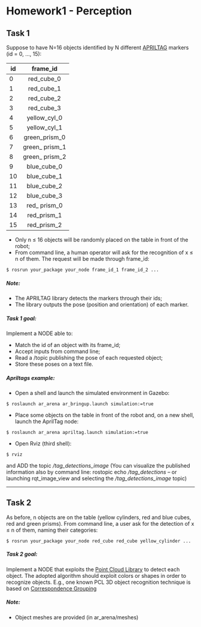# Homework1 - Perception
## Task 1

Suppose to have N=16 objects identified by N different [APRILTAG](https://april.eecs.umich.edu/software/apriltag) markers (id = 0, ..., 15):

| id | frame_id         |
| ---|:----------------:| 
| 0  | red_cube_0       |
| 1  | red_cube_1       | 
| 2  | red_cube_2       |  
| 3  | red_cube_3       |  
| 4  | yellow_cyl_0     |  
| 5  | yellow_cyl_1     |  
| 6  | green_prism_0    |  
| 7  | green_ prism_1   |  
| 8  | green_ prism_2   |  
| 9  | blue_cube_0      |  
| 10 | blue_cube_1      |  
| 11 | blue_cube_2      |  
| 12 | blue_cube_3      |  
| 13 | red_ prism_0     |  
| 14 | red_prism_1      |  
| 15 | red_prism_2      |  

- Only n ≤ 16 objects will be randomly placed on the table in front of the robot;
- From command line, a human operator will ask for the recognition of x ≤ n of them. The request will
be made through frame_id:
```
$ rosrun your_package your_node frame_id_1 frame_id_2 ...
```
##### Note:
- The APRILTAG library detects the markers through their ids;
- The library outputs the pose (position and orientation) of each marker.

##### Task 1 goal:
Implement a NODE able to:
- Match the id of an object with its frame_id;
- Accept inputs from command line;
- Read a /topic publishing the pose of each requested object;
- Store these poses on a text file.

##### Apriltags example:
- Open a shell and launch the simulated environment in Gazebo:
```
$ roslaunch ar_arena ar_bringup.launch simulation:=true
```
- Place some objects on the table in front of the robot and, on a new shell, launch the AprilTag node:
```
$ roslaunch ar_arena apriltag.launch simulation:=true
```
- Open Rviz (third shell):
```
$ rviz
```
and ADD the topic */tag_detections_image* (You can visualize the published information also by command line: rostopic echo */tag_detections* – or launching rqt_image_view and selecting the */tag_detections_image* topic)

---

## Task 2

As before, n objects are on the table (yellow cylinders, red and blue cubes, red and green prisms). From
command line, a user ask for the detection of x ≤ n of them, naming their categories:
```
$ rosrun your_package your_node red_cube red_cube yellow_cylinder ...
```
##### Task 2 goal:

Implement a NODE that exploits the [Point Cloud Library](http://pointclouds.org/) to detect each
object. The adopted algorithm should exploit colors or shapes in order to recognize objects. E.g., one
known PCL 3D object recognition technique is based on [Correspondence Grouping](http://pointclouds.org/documentation/tutorials/correspondence_grouping.php)

##### Note:
- Object meshes are provided (in ar_arena/meshes)

